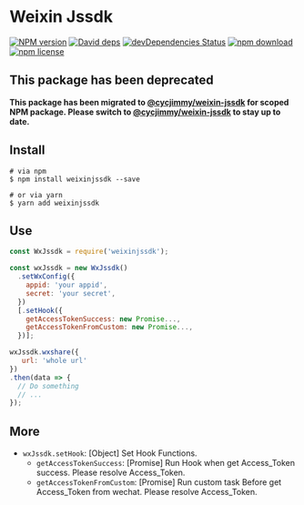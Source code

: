 # Weixin Jssdk

[![NPM version][npm-image]][npm-url]
[![David deps][david-image]][david-url]
[![devDependencies Status][david-dev-image]][david-dev-url]
[![npm download][download-image]][download-url]
[![npm license][license-image]][download-url]

[npm-image]: https://img.shields.io/npm/v/weixinjssdk.svg?style=flat-square
[npm-url]: https://npmjs.org/package/weixinjssdk
[david-image]: https://img.shields.io/david/cycdpo/weixinjssdk.svg?style=flat-square
[david-url]: https://david-dm.org/cycdpo/weixinjssdk
[david-dev-image]: https://david-dm.org/cycdpo/weixinjssdk/dev-status.svg?style=flat-square
[david-dev-url]: https://david-dm.org/cycdpo/weixinjssdk?type=dev
[download-image]: https://img.shields.io/npm/dm/weixinjssdk.svg?style=flat-square
[download-url]: https://npmjs.org/package/weixinjssdk
[license-image]: https://img.shields.io/npm/l/weixinjssdk.svg?style=flat-square

## This package has been deprecated
[new-url]: https://github.com/cycjimmy/weixin-jssdk

**This package has been migrated to [@cycjimmy/weixin-jssdk][new-url] for scoped NPM package. Please switch to [@cycjimmy/weixin-jssdk][new-url] to stay up to date.**

## Install
```shell
# via npm
$ npm install weixinjssdk --save

# or via yarn
$ yarn add weixinjssdk
```

## Use
```javascript
const WxJssdk = require('weixinjssdk');

const wxJssdk = new WxJssdk()
  .setWxConfig({
    appid: 'your appid',
    secret: 'your secret',
  })
  [.setHook({
    getAccessTokenSuccess: new Promise...,
    getAccessTokenFromCustom: new Promise...,
  })];

wxJssdk.wxshare({
   url: 'whole url'
})
.then(data => {
  // Do something
  // ...
});
```

## More
* `wxJssdk.setHook`: [Object] Set Hook Functions.
  * `getAccessTokenSuccess`: [Promise] Run Hook when get Access_Token success. Please resolve Access_Token.
  * `getAccessTokenFromCustom`: [Promise] Run custom task Before get Access_Token from wechat. Please resolve Access_Token.


